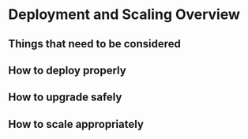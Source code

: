 # Deployment and Scaling Overview

## Things that need to be considered

## How to deploy properly

## How to upgrade safely

## How to scale appropriately

